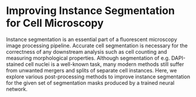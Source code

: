 # Improving Instance Segmentation for Cell Microscopy

Instance segmentation is an essential part of a fluorescent microscopy image processing pipeline. Accurate cell segmentation is necessary for the correctness of any downstream analysis such as cell counting and measuring morphological properties. Although segmentation of e.g. DAPI-stained cell nuclei is a well-known task, many modern methods still suffer from unwanted mergers and splits of separate cell instances. Here, we explore various post-processing methods to improve instance segmentation for the given set of segmentation masks produced by a trained neural network.
